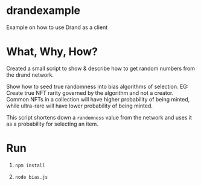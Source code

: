 # drandexample
Example on how to use Drand as a client

# What, Why, How?
Created a small script to show & describe how to get random numbers from the drand network.

Show how to seed true randomness into bias algorithms of selection. EG: Create true NFT rarity governed by the algorithm and not a creator. Common NFTs in a collection will have higher probability of being minted, while ultra-rare will have lower probability of being minted.

This script shortens down a `randomness` value from the network and uses it as a probability for selecting an item.

# Run
1. `npm install`

2. `node bias.js`
